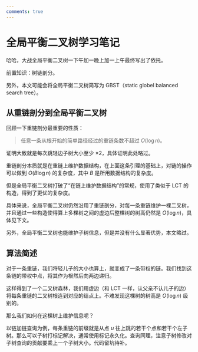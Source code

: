 ```yaml
---
comments: true
---
```


# 全局平衡二叉树学习笔记

哈哈，大战全局平衡二叉树一下午加一晚上加一上午最终写出了依托。

前置知识：树链剖分。

另外，本文可能会将全局平衡二叉树简写为 GBST（static globel balanced search tree）。

## 从重链剖分到全局平衡二叉树

回顾一下重链剖分最重要的性质：

> 任意一条从根开始的简单路径经过的重链条数不超过 $O(\log n)$。

证明大致就是每次跳轻边子树大小至少 $\times 2$，具体证明此处略过。

重链剖分本质就是在重链上维护数据结构，在上面这条引理的基础上，对链的操作可以做到 $O(B\log n)$ 的复杂度，其中 $B$ 是所用数据结构的复杂度。

但是全局平衡二叉树打破了“在链上维护数据结构”的常规，使用了类似于 LCT 的构造，得到了更优的复杂度。

具体来说，全局平衡二叉树仍然沿用了重链剖分，对每一条重链维护一棵二叉树，并且通过一些构造使得算上多棵树之间的虚边后整棵树的树高仍然是 $O(\log n)$，具体见下文。

另外，全局平衡二叉树也能维护子树信息，但是并没有什么显著优势，本文略过。

## 算法简述

对于一条重链，我们将轻儿子的大小也算上，就变成了一条带权的链。我们找到这条链的带权中点，将其作为根然后向两边递归。

这样得到了一个二叉树森林，我们用虚边（和 LCT 一样，认父亲不认儿子的边）将每条重链的二叉树根连到对应的结点上。不难发现这棵树的树高是 $O(\log n)$ 级别的。

那么我们如何在这棵树上维护信息呢？

以链加链查询为例，每条重链的前缀就是从点 $u$ 往上跳的若干个点和若干个左子树。那么可以子树打标记解决，通常使用标记永久化。查询同理，注意子树修改对子树查询的贡献要乘上一个子树大小。代码留坑待补。